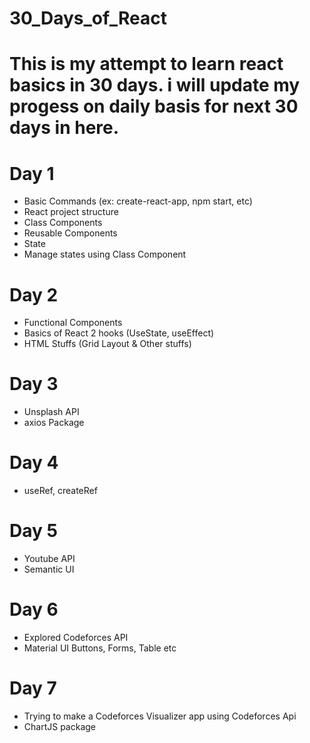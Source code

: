 # 30_Days_of_React

# This is my attempt to learn react basics in 30 days. i will update my progess on daily basis for next 30 days in here. 

# Day 1
<ul>
  <li> Basic Commands (ex: create-react-app, npm start, etc) </li>
  <li> React project structure </li>
  <li> Class Components </li>
  <li> Reusable Components </li>
  <li> State </li>
  <li> Manage states using Class Component </li>
</ul>

# Day 2
<ul>
  <li> Functional Components </li>
  <li> Basics of React 2 hooks (UseState, useEffect) </li>
  <li> HTML Stuffs (Grid Layout & Other stuffs) </li>
</ul>

# Day 3
<ul>
  <li> Unsplash API </li>
  <li> axios Package </li>
</ul>

# Day 4
<ul>
  <li> useRef, createRef</li>
</ul>

# Day 5
<ul>
  <li> Youtube API </li>
  <li> Semantic UI </li>
</ul>


# Day 6
<ul>
  <li> Explored Codeforces API </li>
  <li> Material UI Buttons, Forms, Table etc</li>
</ul>

# Day 7
<ul>
  <li> Trying to make a Codeforces Visualizer app using Codeforces Api </li>
  <li> ChartJS package </li>
</ul>